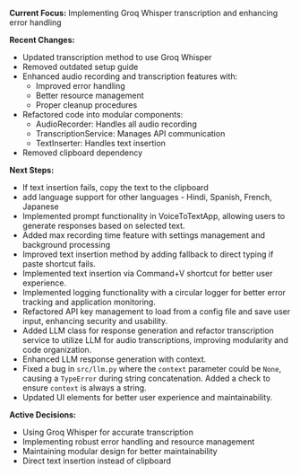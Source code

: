 **Current Focus:** Implementing Groq Whisper transcription and enhancing error handling

**Recent Changes:**

* Updated transcription method to use Groq Whisper
* Removed outdated setup guide
* Enhanced audio recording and transcription features with:
  - Improved error handling
  - Better resource management
  - Proper cleanup procedures
* Refactored code into modular components:
  - AudioRecorder: Handles all audio recording
  - TranscriptionService: Manages API communication
  - TextInserter: Handles text insertion
* Removed clipboard dependency

**Next Steps:**

* If text insertion fails, copy the text to the clipboard
* add language support for other languages - Hindi, Spanish, French, Japanese
* Implemented prompt functionality in VoiceToTextApp, allowing users to generate responses based on selected text.
* Added max recording time feature with settings management and background processing
* Improved text insertion method by adding fallback to direct typing if paste shortcut fails.
* Implemented text insertion via Command+V shortcut for better user experience.
* Implemented logging functionality with a circular logger for better error tracking and application monitoring.
* Refactored API key management to load from a config file and save user input, enhancing security and usability.
* Added LLM class for response generation and refactor transcription service to utilize LLM for audio transcriptions, improving modularity and code organization.
* Enhanced LLM response generation with context.
* Fixed a bug in `src/llm.py` where the `context` parameter could be `None`, causing a `TypeError` during string concatenation. Added a check to ensure `context` is always a string.
* Updated UI elements for better user experience and maintainability.

**Active Decisions:**

* Using Groq Whisper for accurate transcription
* Implementing robust error handling and resource management
* Maintaining modular design for better maintainability
* Direct text insertion instead of clipboard
